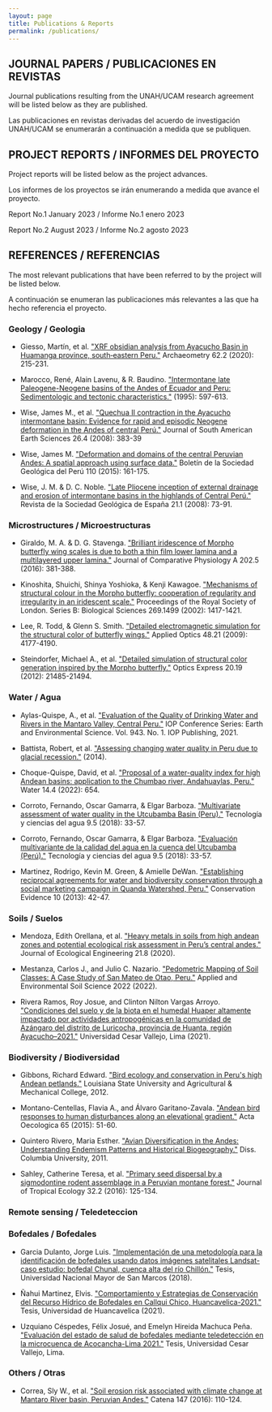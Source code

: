 ```yaml
---
layout: page
title: Publications & Reports
permalink: /publications/
---
```


## JOURNAL PAPERS / PUBLICACIONES EN REVISTAS 
Journal publications resulting from the UNAH/UCAM research agreement will be listed below as they are published.

Las publicaciones en revistas derivadas del acuerdo de investigación UNAH/UCAM se enumerarán a continuación a medida que se publiquen.


## PROJECT REPORTS / INFORMES DEL PROYECTO
Project reports will be listed below as the project advances.

Los informes de los proyectos se irán enumerando a medida que avance el proyecto.

Report No.1  January 2023  /  Informe No.1 enero 2023

Report No.2  August 2023  /  Informe No.2 agosto 2023


## REFERENCES / REFERENCIAS
The most relevant publications that have been referred to by the project will be listed below.

A continuación se enumeran las publicaciones más relevantes a las que ha hecho referencia el proyecto.


### Geology / Geologia
* Giesso, Martín, et al. ["XRF obsidian analysis from Ayacucho Basin in Huamanga province, south‐eastern Peru."](https://onlinelibrary.wiley.com/doi/epdf/10.1111/arcm.12529?saml_referrer) Archaeometry 62.2 (2020): 215-231. 

* Marocco, René, Alain Lavenu, & R. Baudino. ["Intermontane late Paleogene-Neogene basins of the Andes of Ecuador and Peru: Sedimentologic and tectonic characteristics."](https://horizon.documentation.ird.fr/exl-doc/pleins_textes/divers20-05/010027567.pdf) (1995): 597-613.

* Wise, James M., et al. ["Quechua II contraction in the Ayacucho intermontane basin: Evidence for rapid and episodic Neogene deformation in the Andes of central Perú."](https://www.sciencedirect.com/science/article/abs/pii/S0895981108000874) Journal of South American Earth Sciences 26.4 (2008): 383-39 

* Wise, James M. ["Deformation and domains of the central Peruvian Andes: A spatial approach using surface data."](https://app.ingemmet.gob.pe/biblioteca/pdf/BSGP-110-161.pdf) Boletín de la Sociedad Geológica del Perú 110 (2015): 161-175.

* Wise, J. M. & D. C. Noble. ["Late Pliocene inception of external drainage and erosion of intermontane basins in the highlands of Central Perú."](https://www.researchgate.net/publication/228491299_Late_Pliocene_inception_of_external_drainage_and_erosion_of_intermontane_basins_in_the_highlands_of_Central_Peru) Revista de la Sociedad Geológica de España 21.1 (2008): 73-91.


###  Microstructures / Microestructuras
* Giraldo, M. A. & D. G. Stavenga. ["Brilliant iridescence of Morpho butterfly wing scales is due to both a thin film lower lamina and a multilayered upper lamina."](https://link.springer.com/article/10.1007/s00359-016-1084-1) Journal of Comparative Physiology A 202.5 (2016): 381-388.

* Kinoshita, Shuichi, Shinya Yoshioka, & Kenji Kawagoe. ["Mechanisms of structural colour in the Morpho butterfly: cooperation of regularity and irregularity in an iridescent scale."](https://royalsocietypublishing.org/doi/abs/10.1098/rspb.2002.2019) Proceedings of the Royal Society of London. Series B: Biological Sciences 269.1499 (2002): 1417-1421.

* Lee, R. Todd, & Glenn S. Smith. ["Detailed electromagnetic simulation for the structural color of butterfly wings."](https://opg.optica.org/ao/fulltext.cfm?uri=ao-48-21-4177&id=183635) Applied Optics 48.21 (2009): 4177-4190.

* Steindorfer, Michael A., et al. ["Detailed simulation of structural color generation inspired by the Morpho butterfly."](https://opg.optica.org/oe/fulltext.cfm?uri=oe-20-19-21485&id=241224) Optics Express 20.19 (2012): 21485-21494.


### Water / Agua 
* Aylas-Quispe, A., et al. ["Evaluation of the Quality of Drinking Water and Rivers in the Mantaro Valley, Central Peru."](https://iopscience.iop.org/article/10.1088/1755-1315/943/1/012002/meta) IOP Conference Series: Earth and Environmental Science. Vol. 943. No. 1. IOP Publishing, 2021.

* Battista, Robert, et al. ["Assessing changing water quality in Peru due to glacial recession."](https://kb.osu.edu/handle/1811/59646) (2014).

* Choque-Quispe, David, et al. ["Proposal of a water-quality index for high Andean basins: application to the Chumbao river, Andahuaylas, Peru."](https://www.mdpi.com/2073-4441/14/4/654) Water 14.4 (2022): 654.

* Corroto, Fernando, Oscar Gamarra, & Elgar Barboza. ["Multivariate assessment of water quality in the Utcubamba Basin (Peru)."](https://www.scielo.org.mx/scielo.php?pid=S2007-24222018000500033&script=sci_arttext&tlng=en) Tecnología y ciencias del agua 9.5 (2018): 33-57.

* Corroto, Fernando, Oscar Gamarra, & Elgar Barboza. ["Evaluación multivariante de la calidad del agua en la cuenca del Utcubamba (Perú)."](https://www.scielo.org.mx/scielo.php?pid=S2007-24222018000500033&script=sci_arttext) Tecnología y ciencias del agua 9.5 (2018): 33-57.

* Martinez, Rodrigo, Kevin M. Green, & Amielle DeWan. ["Establishing reciprocal agreements for water and biodiversity conservation through a social marketing campaign in Quanda Watershed, Peru."](https://www.changewildlifeconsumers.org/site/assets/files/1358/2013-martinez-et-al_water-and-biodiversity-conservation-5193.pdf) Conservation Evidence 10 (2013): 42-47.


### Soils / Suelos
* Mendoza, Edith Orellana, et al. ["Heavy metals in soils from high andean zones and potential ecological risk assessment in Peru’s central andes."](http://www.jeeng.net/pdf-127094-55306?filename=Heavy%20Metals%20in.pdf) Journal of Ecological Engineering 21.8 (2020).

* Mestanza, Carlos J., and Julio C. Nazario. ["Pedometric Mapping of Soil Classes: A Case Study of San Mateo de Otao, Peru."](https://www.hindawi.com/journals/aess/2022/7939894/) Applied and Environmental Soil Science 2022 (2022).

* Rivera Ramos, Roy Josue, and Clinton Nilton Vargas Arroyo. ["Condiciones del suelo y de la biota en el humedal Huaper altamente impactado por actividades antropogénicas en la comunidad de Azángaro del distrito de Luricocha, provincia de Huanta, región Ayacucho–2021."](https://repositorio.ucv.edu.pe/handle/20.500.12692/74367) Universidad Cesar Vallejo, Lima (2021).


### Biodiversity / Biodiversidad
* Gibbons, Richard Edward. ["Bird ecology and conservation in Peru's high Andean petlands."](https://www.proquest.com/openview/e8cfbfcb746072c3219d29e939cc5435/1?pq-origsite=gscholar&cbl=18750&diss=y) Louisiana State University and Agricultural & Mechanical College, 2012.

* Montano-Centellas, Flavia A., and Álvaro Garitano-Zavala. ["Andean bird responses to human disturbances along an elevational gradient."](https://www.sciencedirect.com/science/article/pii/S1146609X15000545?casa_token=pH_Sd1wULjUAAAAA:x89xycr0kBGdvZi2j--wcSs2QEQAehP3PDRWr-cFJdU__dVB7xI2J_2fFi1OVml02jVGtq4u0Q) Acta Oecologica 65 (2015): 51-60.

* Quintero Rivero, Maria Esther. ["Avian Diversification in the Andes: Understanding Endemism Patterns and Historical Biogeography."](https://academiccommons.columbia.edu/doi/10.7916/D8348RPF) Diss. Columbia University, 2011.

* Sahley, Catherine Teresa, et al. ["Primary seed dispersal by a sigmodontine rodent assemblage in a Peruvian montane forest."](https://www.cambridge.org/core/journals/journal-of-tropical-ecology/article/primary-seed-dispersal-by-a-sigmodontine-rodent-assemblage-in-a-peruvian-montane-forest/FD286699CA5284DBB7BB1D543E04B713) Journal of Tropical Ecology 32.2 (2016): 125-134.


### Remote sensing / Teledeteccion


### Bofedales / Bofedales
* Garcia Dulanto, Jorge Luis. ["Implementación de una metodología para la identificación de bofedales usando datos imágenes satelitales Landsat-caso estudio: bofedal Chunal, cuenca alta del río Chillón."](https://cybertesis.unmsm.edu.pe/handle/20.500.12672/10446) Tesis, Universidad Nacional Mayor de San Marcos (2018).

* Ñahui Martinez, Elvis. ["Comportamiento y Estrategias de Conservación del Recurso Hídrico de Bofedales en Callqui Chico, Huancavelica-2021."](https://repositorio.unh.edu.pe/handle/UNH/4070) Tesis, Universidad de Huancavelica (2021).

* Uzquiano Céspedes, Félix Josué, and Emelyn Hireida Machuca Peña. ["Evaluación del estado de salud de bofedales mediante teledetección en la microcuenca de Acocancha-Lima 2021."](https://repositorio.ucv.edu.pe/handle/20.500.12692/74862) Tesis, Universidad Cesar Vallejo, Lima.


### Others / Otras
* Correa, Sly W., et al. ["Soil erosion risk associated with climate change at Mantaro River basin, Peruvian Andes."](https://www.researchgate.net/publication/305830061_Soil_erosion_risk_associated_with_climate_change_at_Mantaro_River_basin_Peruvian_Andes) Catena 147 (2016): 110-124.

